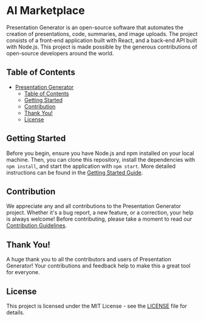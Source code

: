 # AI Marketplace

Presentation Generator is an open-source software that automates the creation of presentations, code, summaries, and image uploads. The project consists of a front-end application built with React, and a back-end API built with Node.js. This project is made possible by the generous contributions of open-source developers around the world.

## Table of Contents

- [Presentation Generator](#presentation-generator)
  - [Table of Contents](#table-of-contents)
  - [Getting Started](#getting-started)
  - [Contribution](#contribution)
  - [Thank You!](#thank-you)
  - [License](#license)

## Getting Started

Before you begin, ensure you have Node.js and npm installed on your local machine. Then, you can clone this repository, install the dependencies with `npm install`, and start the application with `npm start`. More detailed instructions can be found in the [Getting Started Guide](/GettingStarted.md).

## Contribution

We appreciate any and all contributions to the Presentation Generator project. Whether it's a bug report, a new feature, or a correction, your help is always welcome! Before contributing, please take a moment to read our [Contribution Guidelines](CONTRIBUTING.md).

## Thank You!

A huge thank you to all the contributors and users of Presentation Generator! Your contributions and feedback help to make this a great tool for everyone. 

## License

This project is licensed under the MIT License - see the [LICENSE](LICENSE.md) file for details.
